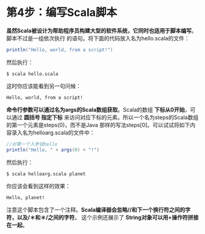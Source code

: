 第4步：编写Scala脚本
================================================================================
**虽然Scala被设计为帮助程序员构建大型的软件系统，它同时也适用于脚本编写**。脚本不过是一组依次执行
的语句。将下面的代码放入名为hello.scala的文件：
```scala
println("Hello, world, from a script!")
```
然后执行：
```shell
$ scala hello.scala
```
这时你应该能看到另一句问候：
```
Hello, world, from a script!
```
**命令行参数可以通过名为args的Scala数组获取**。Scala的数组 **下标从0开始**，可以通过 **圆括号
指定下标** 来访问对应下标的元素。所以一个名为steps的Scala数组的第一个元素是steps(0)，而不是Java
那样的写法steps[0]。可以试试将如下内容录入名为helloarg.scala的文件中：
```scala
//对第一个入参说hello
println("Hello, " + args(0) + "!")
```
然后执行：
```shell
$ scala helloarg.scala planet
```
你应该会看到这样的效果：
```
Hello, planet!
```
注意这个脚本包含了一个注释。**Scala编译器会忽略//和下一个换行符之间的字符，以及/＊和＊/之间的字符**。
这个示例还展示了 **String对象可以用+操作符拼接在一起**。
